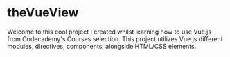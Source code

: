 # theVueView
Welcome to this cool project I created whilst learning how to use Vue.js from Codecademy's Courses selection.
This project utilizes Vue.js different modules, directives, components, alongside HTML/CSS elements.

